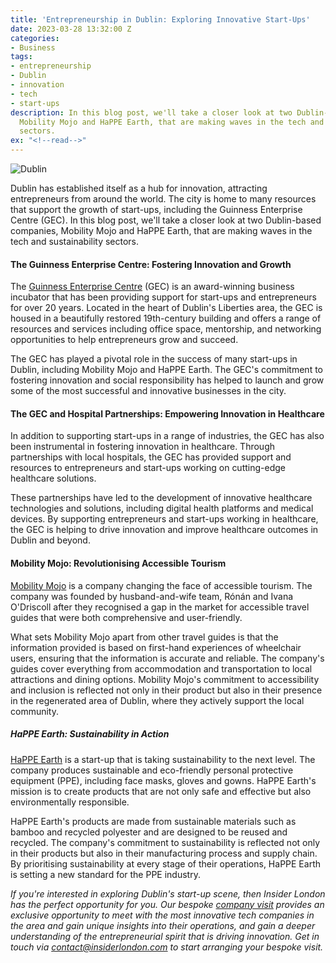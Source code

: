 ```yaml
---
title: 'Entrepreneurship in Dublin: Exploring Innovative Start-Ups'
date: 2023-03-28 13:32:00 Z
categories:
- Business
tags:
- entrepreneurship
- Dublin
- innovation
- tech
- start-ups
description: In this blog post, we'll take a closer look at two Dublin-based companies,
  Mobility Mojo and HaPPE Earth, that are making waves in the tech and sustainability
  sectors.
ex: "<!--read-->"
---
```


![Dublin](/uploads/Dublin.jpeg)

Dublin has established itself as a hub for innovation, attracting entrepreneurs from around the world. The city is home to many resources that support the growth of start-ups, including the Guinness Enterprise Centre (GEC). In this blog post, we'll take a closer look at two Dublin-based companies, Mobility Mojo and HaPPE Earth, that are making waves in the tech and sustainability sectors.

<!--read-->

#### The Guinness Enterprise Centre: Fostering Innovation and Growth

The [Guinness Enterprise Centre](https://www.gec.ie/) (GEC) is an award-winning business incubator that has been providing support for start-ups and entrepreneurs for over 20 years. Located in the heart of Dublin's Liberties area, the GEC is housed in a beautifully restored 19th-century building and offers a range of resources and services including office space, mentorship, and networking opportunities to help entrepreneurs grow and succeed.

The GEC has played a pivotal role in the success of many start-ups in Dublin, including Mobility Mojo and HaPPE Earth. The GEC's commitment to fostering innovation and social responsibility has helped to launch and grow some of the most successful and innovative businesses in the city.


#### The GEC and Hospital Partnerships: Empowering Innovation in Healthcare

In addition to supporting start-ups in a range of industries, the GEC has also been instrumental in fostering innovation in healthcare. Through partnerships with local hospitals, the GEC has provided support and resources to entrepreneurs and start-ups working on cutting-edge healthcare solutions.

These partnerships have led to the development of innovative healthcare technologies and solutions, including digital health platforms and medical devices. By supporting entrepreneurs and start-ups working in healthcare, the GEC is helping to drive innovation and improve healthcare outcomes in Dublin and beyond.

#### Mobility Mojo: Revolutionising Accessible Tourism

[Mobility Mojo](https://www.mobilitymojo.com/) is a company changing the face of accessible tourism. The company was founded by husband-and-wife team, Rónán and Ivana O'Driscoll after they recognised a gap in the market for accessible travel guides that were both comprehensive and user-friendly.

What sets Mobility Mojo apart from other travel guides is that the information provided is based on first-hand experiences of wheelchair users, ensuring that the information is accurate and reliable. The company's guides cover everything from accommodation and transportation to local attractions and dining options. Mobility Mojo's commitment to accessibility and inclusion is reflected not only in their product but also in their presence in the regenerated area of Dublin, where they actively support the local community.


##### HaPPE Earth: Sustainability in Action

[HaPPE Earth](https://happeearth.ie) is a start-up that is taking sustainability to the next level. The company produces sustainable and eco-friendly personal protective equipment (PPE), including face masks, gloves and gowns. HaPPE Earth's mission is to create products that are not only safe and effective but also environmentally responsible.

HaPPE Earth's products are made from sustainable materials such as bamboo and recycled polyester and are designed to be reused and recycled. The company's commitment to sustainability is reflected not only in their products but also in their manufacturing process and supply chain. By prioritising sustainability at every stage of their operations, HaPPE Earth is setting a new standard for the PPE industry.


*If you're interested in exploring Dublin's start-up scene, then Insider London has the perfect opportunity for you. Our bespoke [company visit](https://www.insiderlondon.com/europe/dublin/) provides an exclusive opportunity to meet with the most innovative tech companies in the area and gain unique insights into their operations, and gain a deeper understanding of the entrepreneurial spirit that is driving innovation. Get in touch via <a href="mailto:contact@insiderlondon.com">contact@insiderlondon.com</a> to start arranging your bespoke visit.*